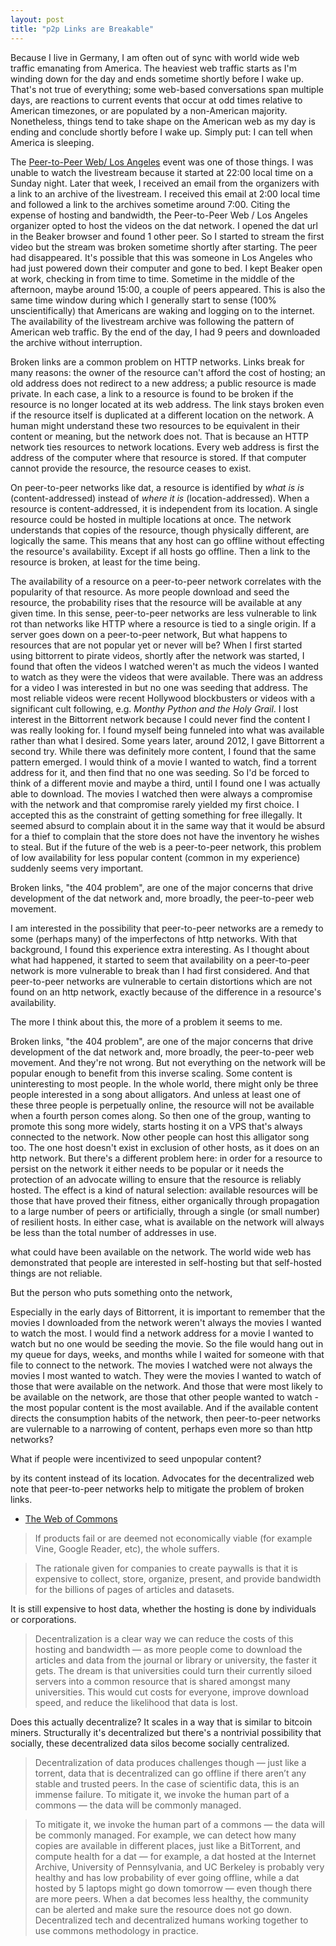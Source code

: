 ```yaml
---
layout: post
title: "p2p Links are Breakable"
---
```


Because I live in Germany, I am often out of sync with world wide web traffic 
emanating from America.
The heaviest web traffic starts as I'm winding down for the day and ends sometime
shortly before I wake up.
That's not true of everything; some web-based conversations span multiple days,
are reactions to current events that occur at odd times relative to American
timezones, or are populated by a non-American majority.
Nonetheless, things tend to take shape on the American web as my day is ending 
and conclude shortly before I wake up.
Simply put: I can tell when America is sleeping.

The [Peer-to-Peer Web/ Los Angeles](https://peer-to-peer-web.com/los-angeles) 
event was one of those things.
I was unable to watch the livestream because it started at 22:00 local time
on a Sunday night.
Later that week, I received an email from the organizers with a link to an 
archive of the livestream.
I received this email at 2:00 local time and followed a link to the archives
sometime around 7:00.
Citing the expense of hosting and bandwidth, the Peer-to-Peer Web / Los Angeles
organizer opted to host the videos on the dat network.
I opened the dat url in the Beaker browser and found 1 other peer. 
So I started to stream the first video but the stream was broken sometime 
shortly after starting.
The peer had disappeared.
It's possible that this was someone in Los Angeles who had just powered down
their computer and gone to bed.
I kept Beaker open at work, checking in from time to time.
Sometime in the middle of the afternoon, maybe around 15:00, a couple of peers 
appeared.
This is also the same time window during which I generally start to sense (100% 
unscientifically) that Americans are waking and logging on to the internet.
The availability of the livestream archive was following the pattern of American
web traffic.
By the end of the day, I had 9 peers and downloaded the archive without 
interruption.

Broken links are a common problem on HTTP networks.
Links break for many reasons: the owner of the resource can't afford the
cost of hosting; an old address does not redirect to a new address; a public 
resource is made private.
In each case, a link to a resource is found to be broken if the resource is no
longer located at its web address.
The link stays broken even if the resource itself is duplicated at a different
location on the network.
A human might understand these two resources to be equivalent in their content
or meaning, but the network does not. 
That is because an HTTP network ties resources to network locations.
Every web address is first the address of the computer where that resource is
stored.
If that computer cannot provide the resource, the resource ceases to exist.

On peer-to-peer networks like dat, a resource is identified by
_what is is_ (content-addressed) instead of _where it is_ (location-addressed).
When a resource is content-addressed, it is independent from its location.
A single resource could be hosted in multiple locations at once.
The network understands that copies of the resource, though physically 
different, are logically the same.
This means that any host can go offline without effecting the resource's 
availability.
Except if all hosts go offline.
Then a link to the resource is broken, at least for the time being.

The availability of a resource on a peer-to-peer network correlates with the 
popularity of that resource.
As more people download and seed the resource, the probability rises that the
resource will be available at any given time.
In this sense, peer-to-peer networks are less vulnerable to link rot than 
networks like HTTP where a resource is tied to a single origin.
If a server goes down on a peer-to-peer network, 
But what happens to resources that are not popular yet or never will be?
When I first started using bittorrent to pirate videos, shortly after the 
network was started, I found that often the videos I watched weren't as much
the videos I wanted to watch as they were the videos that were available.
There was an address for a video I was interested in but no one was seeding that
address.
The most reliable videos were recent Hollywood blockbusters or videos with a 
significant cult following, e.g. _Monthy Python and the Holy Grail_.
I lost interest in the Bittorrent network because I could never find the content
I was really looking for.
I found myself being funneled into what was available rather than what I desired.
Some years later, around 2012, I gave Bittorrent a second try.
While there was definitely more content, I found that the same pattern emerged.
I would think of a movie I wanted to watch, find a torrent address for it, and
then find that no one was seeding.
So I'd be forced to think of a different movie and maybe a third, until I found
one I was actually able to download.
The movies I watched then were always a compromise with the network and that 
compromise rarely yielded my first choice.
I accepted this as the constraint of getting something for free illegally. 
It seemed absurd to complain about it in the same way that it would be absurd
for a thief to complain that the store does not have the inventory he wishes 
to steal.
But if the future of the web is a peer-to-peer network, this problem of low
availability for less popular content (common in my experience) suddenly seems 
very important.


Broken links, "the 404 problem", are one of the major concerns that drive 
development of the dat network and, more broadly, the peer-to-peer web movement.

I am interested in the possibility that peer-to-peer networks are a remedy to 
some (perhaps many) of the imperfectons of http networks.
With that background, I found this experience extra interesting.
As I thought about what had happened, it started to seem that availability on 
a peer-to-peer network is more vulnerable to break than I had first considered.
And that peer-to-peer networks are vulnerable to certain distortions
which are not found on an http network, exactly because of the difference in 
a resource's availability.

The more I think about this, the more of a problem it seems to me.

Broken links, "the 404 problem", are one of the major concerns that drive 
development of the dat network and, more broadly, the peer-to-peer web movement.
And they're not wrong. 
But not everything on the network will be popular enough to benefit from this
inverse scaling.
Some content is uninteresting to most people. 
In the whole world, there might only be three people interested in a song about
alligators.
And unless at least one of these three people is perpetually online, the resource
will not be available when a fourth person comes along.
So then one of the group, wanting to promote this song more widely, starts 
hosting it on a VPS that's always connected to the network.
Now other people can host this alligator song too. 
The one host doesn't exist in exclusion of other hosts, as it does on an http
network.
But there's a different problem here: in order for a resource to persist on the 
network it either needs to be popular or it needs the protection of an advocate 
willing to ensure that the resource is reliably hosted.
The effect is a kind of natural selection: available resources will be those
that have proved their fitness, either organically through propagation to a 
large number of peers or artificially, through a single (or small number) of
resilient hosts.
In either case, what is available on the network will always be less than the
total number of addresses in use.

what could have been available on the network.
The world wide web has demonstrated that people are interested in self-hosting
but that self-hosted things are not reliable. 

But the person who puts something onto the network, 


Especially in the early days of Bittorrent, it is important to remember that the
movies I downloaded from the network weren't always the movies I wanted to watch
the most.
I would find a network address for a movie I wanted to watch but no one would be
seeding the movie.
So the file would hang out in my queue for days, weeks, and months while I waited
for someone with that file to connect to the network.
The movies I watched were not always the movies I most wanted to watch.
They were the movies I wanted to watch of those that were available on the
network.
And those that were most likely to be available on the network, are those that
other people wanted to watch - the most popular content is the most available.
And if the available content directs the consumption habits of the network, then
peer-to-peer networks are vulernable to a narrowing of content, perhaps even
more so than http networks?

What if people were incentivized to seed unpopular content?

by its content
instead of its location. 
Advocates for the decentralized web note that peer-to-peer networks help to 
mitigate the problem of broken links.

- [The Web of Commons](https://blog.datproject.org/2017/09/21/dat-commons/)

> If products fail or are deemed not economically viable (for example Vine, 
> Google Reader, etc), the whole suffers.

> The rationale given for companies to create paywalls is that it is expensive 
> to collect, store, organize, present, and provide bandwidth for the billions 
> of pages of articles and datasets.

It is still expensive to host data, whether the hosting is done by individuals
or corporations.

> Decentralization is a clear way we can reduce the costs of this hosting and 
> bandwidth — as more people come to download the articles and data from the 
> journal or library or university, the faster it gets. The dream is that 
> universities could turn their currently siloed servers into a common resource 
> that is shared amongst many universities. This would cut costs for everyone, 
> improve download speed, and reduce the likelihood that data is lost.

Does this actually decentralize? 
It scales in a way that is similar to bitcoin miners. 
Structurally it's decentralized but there's a nontrivial possibility that socially,
these decentralized data silos become socially centralized.

> Decentralization of data produces challenges though — just like a torrent, 
> data that is decentralized can go offline if there aren’t any stable and 
> trusted peers. In the case of scientific data, this is an immense failure. 
> To mitigate it, we invoke the human part of a commons — the data will be 
> commonly managed. 

> To mitigate it, we invoke the human part of a commons — the data will be 
> commonly managed. For example, we can detect how many copies are available in 
> different places, just like a BitTorrent, and compute health for a dat — for 
> example, a dat hosted at the Internet Archive, University of Pennsylvania, 
> and UC Berkeley is probably very healthy and has low probability of ever 
> going offline, while a dat hosted by 5 laptops might go down tomorrow — even 
> though there are more peers. When a dat becomes less healthy, the community 
> can be alerted and make sure the resource does not go down. Decentralized 
> tech and decentralized humans working together to use commons methodology in 
> practice.
